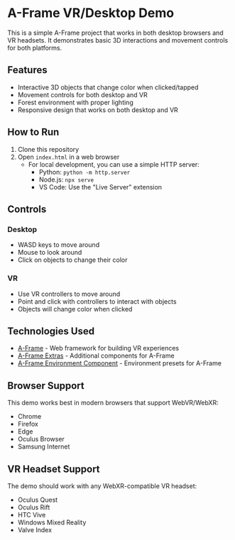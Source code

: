 # A-Frame VR/Desktop Demo

This is a simple A-Frame project that works in both desktop browsers and VR headsets. It demonstrates basic 3D interactions and movement controls for both platforms.

## Features

- Interactive 3D objects that change color when clicked/tapped
- Movement controls for both desktop and VR
- Forest environment with proper lighting
- Responsive design that works on both desktop and VR

## How to Run

1. Clone this repository
2. Open `index.html` in a web browser
   - For local development, you can use a simple HTTP server:
     - Python: `python -m http.server`
     - Node.js: `npx serve`
     - VS Code: Use the "Live Server" extension

## Controls

### Desktop
- WASD keys to move around
- Mouse to look around
- Click on objects to change their color

### VR
- Use VR controllers to move around
- Point and click with controllers to interact with objects
- Objects will change color when clicked

## Technologies Used

- [A-Frame](https://aframe.io/) - Web framework for building VR experiences
- [A-Frame Extras](https://github.com/n5ro/aframe-extras) - Additional components for A-Frame
- [A-Frame Environment Component](https://github.com/supermedium/aframe-environment-component) - Environment presets for A-Frame

## Browser Support

This demo works best in modern browsers that support WebVR/WebXR:
- Chrome
- Firefox
- Edge
- Oculus Browser
- Samsung Internet

## VR Headset Support

The demo should work with any WebXR-compatible VR headset:
- Oculus Quest
- Oculus Rift
- HTC Vive
- Windows Mixed Reality
- Valve Index 